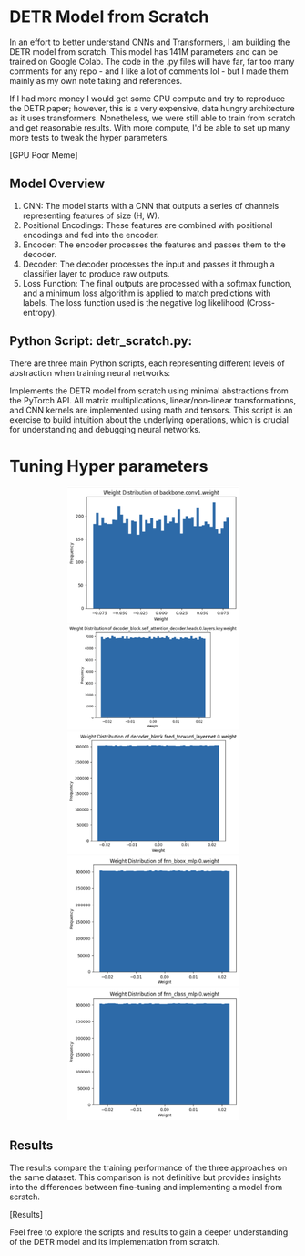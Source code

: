 # DETR Model from Scratch
In an effort to better understand CNNs and Transformers, I am building the DETR model from scratch. This model has 141M parameters and can be trained on Google Colab. The code in the .py files will have far, far too many comments for any repo - and I like a lot of comments lol - but I made them mainly as my own note taking and references. 

If I had more money I would get some GPU compute and try to reproduce the DETR paper; however, this is a very expensive, data hungry architecture as it uses transformers. Nonetheless, we were still able to train from scratch and get reasonable results. With more compute, I'd be able to set up many more tests to tweak the hyper parameters. 

[GPU Poor Meme]

## Model Overview

1. CNN: The model starts with a CNN that outputs a series of channels representing features of size (H, W).
2. Positional Encodings: These features are combined with positional encodings and fed into the encoder.
3. Encoder: The encoder processes the features and passes them to the decoder.
4. Decoder: The decoder processes the input and passes it through a classifier layer to produce raw outputs.
5. Loss Function: The final outputs are processed with a softmax function, and a minimum loss algorithm is applied to match predictions with labels. The loss function used is the negative log likelihood (Cross-entropy).

## Python Script: detr_scratch.py:
There are three main Python scripts, each representing different levels of abstraction when training neural networks:

Implements the DETR model from scratch using minimal abstractions from the PyTorch API.
All matrix multiplications, linear/non-linear transformations, and CNN kernels are implemented using math and tensors.
This script is an exercise to build intuition about the underlying operations, which is crucial for understanding and debugging neural networks.

# Tuning Hyper parameters

<p align="center">
  <img src="hyper_parameter_tuning_charts/v1/backbone_v1.png" alt="Diagram" width="300"/>
  <img src="hyper_parameter_tuning_charts/v1/decoder_block_ahead_key_v1.png" alt="Diagram" width="300"/>
  <img src="hyper_parameter_tuning_charts/v1/decoder_block_feedforward_v1.png" alt="Diagram" width="300"/>
  <img src="hyper_parameter_tuning_charts/v1/fnn_bbox_mlp_layer1_v1.png" alt="Diagram" width="300"/>
  <img src="hyper_parameter_tuning_charts/v1/fnn_classifier_mlp_layer1_v1.png" alt="Diagram" width="300"/>
</p>

## Results
The results compare the training performance of the three approaches on the same dataset. This comparison is not definitive but provides insights into the differences between fine-tuning and implementing a model from scratch.

[Results]

Feel free to explore the scripts and results to gain a deeper understanding of the DETR model and its implementation from scratch.